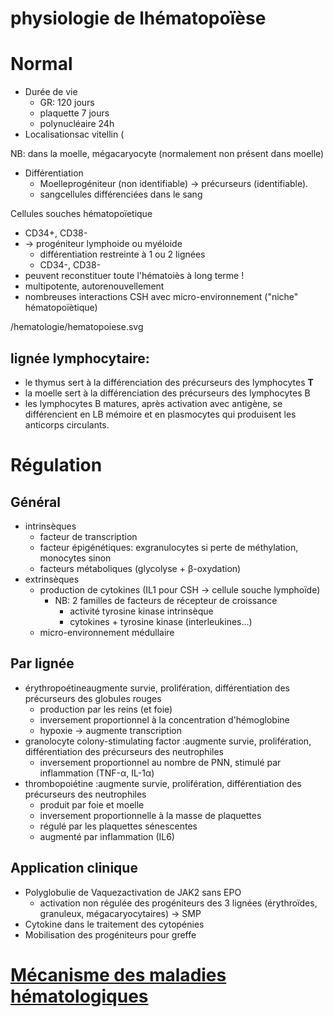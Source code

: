 # physiologie de lhématopoïèse




# Normal


- Durée de vie 
    - GR: 120 jours 
    - plaquette 7 jours 
    - polynucléaire 24h 
- Localisationsac vitellin (

NB: dans la moelle, mégacaryocyte (normalement non présent dans moelle) 

- Différentiation 
    - Moelleprogéniteur (non identifiable) -> précurseurs (identifiable). 
    - sangcellules différenciées dans le sang 

Cellules souches hématopoïetique 

- CD34+, CD38- 
- -> progéniteur lymphoide ou myéloide 
    - différentiation restreinte à 1 ou 2 lignées 
    - CD34-, CD38- 
- peuvent reconstituer toute l'hématoiès à long terme ! 
- multipotente, autorenouvellement 
- nombreuses interactions CSH avec micro-environnement ("niche"
  hématopoïètique) 

 
/hematologie/hematopoiese.svg



## lignée lymphocytaire:


- le thymus sert à la différenciation des précurseurs des lymphocytes **T** 
- la moelle sert à la différenciation des précurseurs des lymphocytes B 
- les lymphocytes B matures, après activation avec antigène, se différencient en LB mémoire et en plasmocytes qui produisent les
  anticorps circulants. 


# Régulation



## Général


- intrinsèques 
    - facteur de transcription 
    - facteur épigénétiques: exgranulocytes si perte de méthylation, monocytes sinon 
    - facteurs métaboliques (glycolyse + β-oxydation) 
- extrinsèques 
    - production de cytokines (IL1 pour CSH -> cellule souche lymphoïde) 
        - NB: 2 familles de facteurs de récepteur de croissance 
            - activité tyrosine kinase intrinsèque 
            - cytokines + tyrosine kinase (interleukines…) 
    - micro-environnement médullaire 


## Par lignée


- érythropoétineaugmente survie, prolifération, différentiation des précurseurs des globules rouges 
    - production par les reins (et foie) 
    - inversement proportionnel à la concentration d'hémoglobine 
    - hypoxie -> augmente transcription 
- granolocyte colony-stimulating factor :augmente survie, prolifération, différentiation des précurseurs des neutrophiles 
    - inversement proportionnel au nombre de PNN, stimulé par inflammation (TNF-α, IL-1α) 
- thrombopoiétine :augmente survie, prolifération, différentiation des précurseurs des neutrophiles 
    - produit par foie et moelle 
    - inversement proportionnelle à la masse de plaquettes 
    - régulé par les plaquettes sénescentes 
    - augmenté par inflammation (IL6) 


## Application clinique


- Polyglobulie de Vaquezactivation de JAK2 sans EPO 
    - activation non régulée des progéniteurs des 3 lignées (érythroïdes, granuleux, mégacaryocytaires) -> SMP 
- Cytokine dans le traitement des cytopénies 
- Mobilisation des progéniteurs pour greffe 


# [Mécanisme des maladies hématologiques](#mc3a9canisme-des-maladies-hc3a9matologiquesnorgmd)

